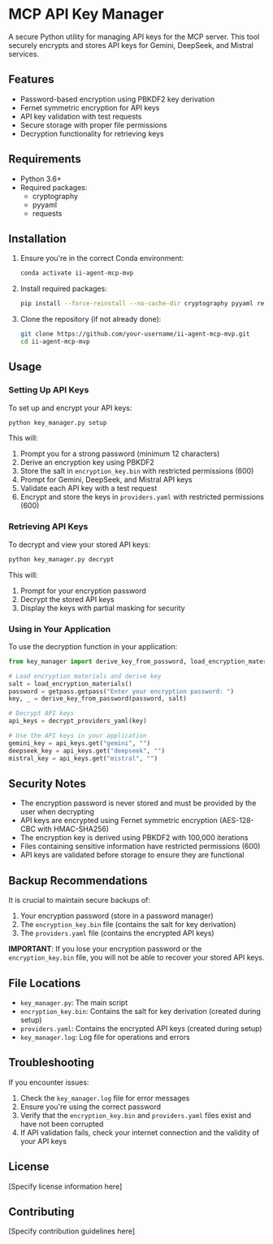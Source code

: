 # MCP API Key Manager

A secure Python utility for managing API keys for the MCP server. This tool securely encrypts and stores API keys for Gemini, DeepSeek, and Mistral services.

## Features

- Password-based encryption using PBKDF2 key derivation
- Fernet symmetric encryption for API keys
- API key validation with test requests
- Secure storage with proper file permissions
- Decryption functionality for retrieving keys

## Requirements

- Python 3.6+
- Required packages:
  - cryptography
  - pyyaml
  - requests

## Installation

1. Ensure you're in the correct Conda environment:
   ```bash
   conda activate ii-agent-mcp-mvp
   ```

2. Install required packages:
   ```bash
   pip install --force-reinstall --no-cache-dir cryptography pyyaml requests
   ```

3. Clone the repository (if not already done):
   ```bash
   git clone https://github.com/your-username/ii-agent-mcp-mvp.git
   cd ii-agent-mcp-mvp
   ```

## Usage

### Setting Up API Keys

To set up and encrypt your API keys:

```bash
python key_manager.py setup
```

This will:
1. Prompt you for a strong password (minimum 12 characters)
2. Derive an encryption key using PBKDF2
3. Store the salt in `encryption_key.bin` with restricted permissions (600)
4. Prompt for Gemini, DeepSeek, and Mistral API keys
5. Validate each API key with a test request
6. Encrypt and store the keys in `providers.yaml` with restricted permissions (600)

### Retrieving API Keys

To decrypt and view your stored API keys:

```bash
python key_manager.py decrypt
```

This will:
1. Prompt for your encryption password
2. Decrypt the stored API keys
3. Display the keys with partial masking for security

### Using in Your Application

To use the decryption function in your application:

```python
from key_manager import derive_key_from_password, load_encryption_materials, decrypt_providers_yaml

# Load encryption materials and derive key
salt = load_encryption_materials()
password = getpass.getpass("Enter your encryption password: ")
key, _ = derive_key_from_password(password, salt)

# Decrypt API keys
api_keys = decrypt_providers_yaml(key)

# Use the API keys in your application
gemini_key = api_keys.get("gemini", "")
deepseek_key = api_keys.get("deepseek", "")
mistral_key = api_keys.get("mistral", "")
```

## Security Notes

- The encryption password is never stored and must be provided by the user when decrypting
- API keys are encrypted using Fernet symmetric encryption (AES-128-CBC with HMAC-SHA256)
- The encryption key is derived using PBKDF2 with 100,000 iterations
- Files containing sensitive information have restricted permissions (600)
- API keys are validated before storage to ensure they are functional

## Backup Recommendations

It is crucial to maintain secure backups of:

1. Your encryption password (store in a password manager)
2. The `encryption_key.bin` file (contains the salt for key derivation)
3. The `providers.yaml` file (contains the encrypted API keys)

**IMPORTANT**: If you lose your encryption password or the `encryption_key.bin` file, you will not be able to recover your stored API keys.

## File Locations

- `key_manager.py`: The main script
- `encryption_key.bin`: Contains the salt for key derivation (created during setup)
- `providers.yaml`: Contains the encrypted API keys (created during setup)
- `key_manager.log`: Log file for operations and errors

## Troubleshooting

If you encounter issues:

1. Check the `key_manager.log` file for error messages
2. Ensure you're using the correct password
3. Verify that the `encryption_key.bin` and `providers.yaml` files exist and have not been corrupted
4. If API validation fails, check your internet connection and the validity of your API keys

## License

[Specify license information here]

## Contributing

[Specify contribution guidelines here]
